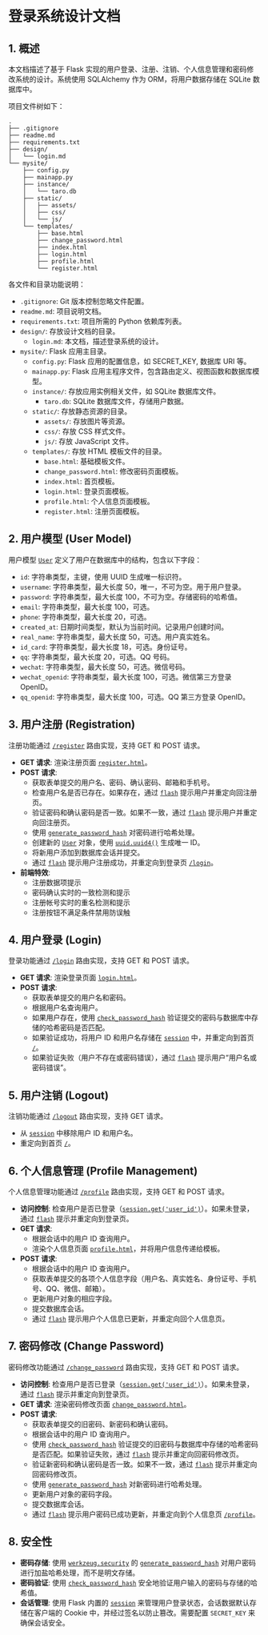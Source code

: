 # 登录系统设计文档

## 1. 概述

本文档描述了基于 Flask 实现的用户登录、注册、注销、个人信息管理和密码修改系统的设计。系统使用 SQLAlchemy 作为 ORM，将用户数据存储在 SQLite 数据库中。

项目文件树如下：

```
.
├── .gitignore
├── readme.md
├── requirements.txt
├── design/
│   └── login.md
└── mysite/
    ├── config.py
    ├── mainapp.py
    ├── instance/
    │   └── taro.db
    ├── static/
    │   ├── assets/
    │   ├── css/
    │   └── js/
    └── templates/
        ├── base.html
        ├── change_password.html
        ├── index.html
        ├── login.html
        ├── profile.html
        └── register.html
```

各文件和目录功能说明：

-   `.gitignore`: Git 版本控制忽略文件配置。
-   `readme.md`: 项目说明文档。
-   `requirements.txt`: 项目所需的 Python 依赖库列表。
-   `design/`: 存放设计文档的目录。
    -   `login.md`: 本文档，描述登录系统的设计。
-   `mysite/`: Flask 应用主目录。
    -   `config.py`: Flask 应用的配置信息，如 SECRET_KEY, 数据库 URI 等。
    -   `mainapp.py`: Flask 应用主程序文件，包含路由定义、视图函数和数据库模型。
    -   `instance/`: 存放应用实例相关文件，如 SQLite 数据库文件。
        -   `taro.db`: SQLite 数据库文件，存储用户数据。
    -   `static/`: 存放静态资源的目录。
        -   `assets/`: 存放图片等资源。
        -   `css/`: 存放 CSS 样式文件。
        -   `js/`: 存放 JavaScript 文件。
    -   `templates/`: 存放 HTML 模板文件的目录。
        -   `base.html`: 基础模板文件。
        -   `change_password.html`: 修改密码页面模板。
        -   `index.html`: 首页模板。
        -   `login.html`: 登录页面模板。
        -   `profile.html`: 个人信息页面模板。
        -   `register.html`: 注册页面模板。

## 2. 用户模型 (User Model)

用户模型 [`User`](mysite/mainapp.py:18) 定义了用户在数据库中的结构，包含以下字段：

-   `id`: 字符串类型，主键，使用 UUID 生成唯一标识符。
-   `username`: 字符串类型，最大长度 50，唯一，不可为空。用于用户登录。
-   `password`: 字符串类型，最大长度 100，不可为空。存储密码的哈希值。
-   `email`: 字符串类型，最大长度 100，可选。
-   `phone`: 字符串类型，最大长度 20，可选。
-   `created_at`: 日期时间类型，默认为当前时间。记录用户创建时间。
-   `real_name`: 字符串类型，最大长度 50，可选。用户真实姓名。
-   `id_card`: 字符串类型，最大长度 18，可选。身份证号。
-   `qq`: 字符串类型，最大长度 20，可选。QQ 号码。
-   `wechat`: 字符串类型，最大长度 50，可选。微信号码。
-   `wechat_openid`: 字符串类型，最大长度 100，可选。微信第三方登录 OpenID。
-   `qq_openid`: 字符串类型，最大长度 100，可选。QQ 第三方登录 OpenID。

## 3. 用户注册 (Registration)

注册功能通过 [`/register`](mysite/mainapp.py:50) 路由实现，支持 GET 和 POST 请求。

-   **GET 请求**: 渲染注册页面 [`register.html`](mysite/templates/register.html)。
-   **POST 请求**:
    -   获取表单提交的用户名、密码、确认密码、邮箱和手机号。
    -   检查用户名是否已存在。如果存在，通过 [`flash`](mysite/mainapp.py:61) 提示用户并重定向回注册页。
    -   验证密码和确认密码是否一致。如果不一致，通过 [`flash`](mysite/mainapp.py:66) 提示用户并重定向回注册页。
    -   使用 [`generate_password_hash`](mysite/mainapp.py:73) 对密码进行哈希处理。
    -   创建新的 [`User`](mysite/mainapp.py:70) 对象，使用 [`uuid.uuid4()`](mysite/mainapp.py:71) 生成唯一 ID。
    -   将新用户添加到数据库会话并提交。
    -   通过 [`flash`](mysite/mainapp.py:81) 提示用户注册成功，并重定向到登录页 [`/login`](mysite/mainapp.py:82)。
-   **前端特效**:
    -   注册数据项提示
    -   密码确认实时的一致检测和提示
    -   注册帐号实时的重名检测和提示
    -   注册按钮不满足条件禁用防误触

## 4. 用户登录 (Login)

登录功能通过 [`/login`](mysite/mainapp.py:87) 路由实现，支持 GET 和 POST 请求。

-   **GET 请求**: 渲染登录页面 [`login.html`](mysite/templates/login.html)。
-   **POST 请求**:
    -   获取表单提交的用户名和密码。
    -   根据用户名查询用户。
    -   如果用户存在，使用 [`check_password_hash`](mysite/mainapp.py:95) 验证提交的密码与数据库中存储的哈希密码是否匹配。
    -   如果验证成功，将用户 ID 和用户名存储在 [`session`](mysite/mainapp.py:96) 中，并重定向到首页 [`/`](mysite/mainapp.py:98)。
    -   如果验证失败（用户不存在或密码错误），通过 [`flash`](mysite/mainapp.py:100) 提示用户“用户名或密码错误”。

## 5. 用户注销 (Logout)

注销功能通过 [`/logout`](mysite/mainapp.py:105) 路由实现，支持 GET 请求。

-   从 [`session`](mysite/mainapp.py:107) 中移除用户 ID 和用户名。
-   重定向到首页 [`/`](mysite/mainapp.py:109)。

## 6. 个人信息管理 (Profile Management)

个人信息管理功能通过 [`/profile`](mysite/mainapp.py:112) 路由实现，支持 GET 和 POST 请求。

-   **访问控制**: 检查用户是否已登录（[`session.get('user_id')`](mysite/mainapp.py:114)）。如果未登录，通过 [`flash`](mysite/mainapp.py:115) 提示并重定向到登录页。
-   **GET 请求**:
    -   根据会话中的用户 ID 查询用户。
    -   渲染个人信息页面 [`profile.html`](mysite/templates/profile.html)，并将用户信息传递给模板。
-   **POST 请求**:
    -   根据会话中的用户 ID 查询用户。
    -   获取表单提交的各项个人信息字段（用户名、真实姓名、身份证号、手机号、QQ、微信、邮箱）。
    -   更新用户对象的相应字段。
    -   提交数据库会话。
    -   通过 [`flash`](mysite/mainapp.py:132) 提示用户个人信息已更新，并重定向回个人信息页。

## 7. 密码修改 (Change Password)

密码修改功能通过 [`/change_password`](mysite/mainapp.py:138) 路由实现，支持 GET 和 POST 请求。

-   **访问控制**: 检查用户是否已登录（[`session.get('user_id')`](mysite/mainapp.py:140)）。如果未登录，通过 [`flash`](mysite/mainapp.py:141) 提示并重定向到登录页。
-   **GET 请求**: 渲染密码修改页面 [`change_password.html`](mysite/templates/change_password.html)。
-   **POST 请求**:
    -   获取表单提交的旧密码、新密码和确认密码。
    -   根据会话中的用户 ID 查询用户。
    -   使用 [`check_password_hash`](mysite/mainapp.py:152) 验证提交的旧密码与数据库中存储的哈希密码是否匹配。如果验证失败，通过 [`flash`](mysite/mainapp.py:153) 提示并重定向回密码修改页。
    -   验证新密码和确认密码是否一致。如果不一致，通过 [`flash`](mysite/mainapp.py:158) 提示并重定向回密码修改页。
    -   使用 [`generate_password_hash`](mysite/mainapp.py:162) 对新密码进行哈希处理。
    -   更新用户对象的密码字段。
    -   提交数据库会话。
    -   通过 [`flash`](mysite/mainapp.py:165) 提示用户密码已成功更新，并重定向到个人信息页 [`/profile`](mysite/mainapp.py:166)。

## 8. 安全性

-   **密码存储**: 使用 [`werkzeug.security`](mysite/mainapp.py:5) 的 [`generate_password_hash`](mysite/mainapp.py:73) 对用户密码进行加盐哈希处理，而不是明文存储。
-   **密码验证**: 使用 [`check_password_hash`](mysite/mainapp.py:95) 安全地验证用户输入的密码与存储的哈希值。
-   **会话管理**: 使用 Flask 内置的 [`session`](mysite/mainapp.py:96) 来管理用户登录状态，会话数据默认存储在客户端的 Cookie 中，并经过签名以防止篡改。需要配置 `SECRET_KEY` 来确保会话安全。